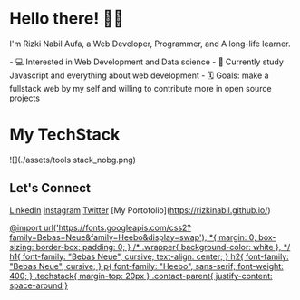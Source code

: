 Hello there! 👋🏼
=================

I'm Rizki Nabil Aufa, a Web Developer, Programmer, and A long-life learner.

\- 💻 Interested in Web Development and Data science - 🌱 Currently study Javascript and everything about web development - 🗓️ Goals: make a fullstack web by my self and willing to contribute more in open source projects

My TechStack
============

![](./assets/tools stack_nobg.png)

Let's Connect
-------------

[LinkedIn](www.linkedin.com/in/rizki-nabil-aufa-65297b1a1) [Instagram](https://www.instagram.com/rizkinbil/) [](https://www.instagram.com/rizkinbil/) [](https://www.instagram.com/rizkinbil/)[Twitter](https://twitter.com/rizkinabil_) [](https://twitter.com/rizkinabil_) [](https://twitter.com/rizkinabil_)[My Portofolio](https://rizkinabil.github.io/)[](https://rizkinabil.github.io/)

[](https://rizkinabil.github.io/)

[@import url('https://fonts.googleapis.com/css2?family=Bebas+Neue&family=Heebo&display=swap'); \*{ margin: 0; box-sizing: border-box; padding: 0; } /\* .wrapper{ background-color: white }, \*/ h1{ font-family: "Bebas Neue", cursive; text-align: center; } h2{ font-family: "Bebas Neue", cursive; } p{ font-family: "Heebo", sans-serif; font-weight: 400; } .techstack{ margin-top: 20px } .contact-parent{ justify-content: space-around }](https://rizkinabil.github.io/)